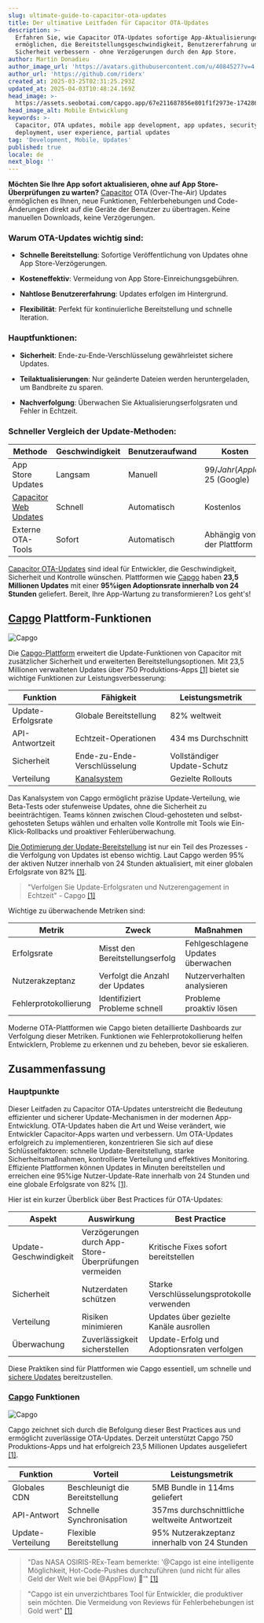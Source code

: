 ```yaml
---
slug: ultimate-guide-to-capacitor-ota-updates
title: Der ultimative Leitfaden für Capacitor OTA-Updates
description: >-
  Erfahren Sie, wie Capacitor OTA-Updates sofortige App-Aktualisierungen
  ermöglichen, die Bereitstellungsgeschwindigkeit, Benutzererfahrung und
  Sicherheit verbessern - ohne Verzögerungen durch den App Store.
author: Martin Donadieu
author_image_url: 'https://avatars.githubusercontent.com/u/4084527?v=4'
author_url: 'https://github.com/riderx'
created_at: 2025-03-25T02:31:25.293Z
updated_at: 2025-04-03T10:48:24.169Z
head_image: >-
  https://assets.seobotai.com/capgo.app/67e211687856e801f1f2973e-1742869897761.jpg
head_image_alt: Mobile Entwicklung
keywords: >-
  Capacitor, OTA updates, mobile app development, app updates, security,
  deployment, user experience, partial updates
tag: 'Development, Mobile, Updates'
published: true
locale: de
next_blog: ''
---
```

**Möchten Sie Ihre App sofort aktualisieren, ohne auf App Store-Überprüfungen zu warten?** [Capacitor](https://capacitorjs.com/) OTA (Over-The-Air) Updates ermöglichen es Ihnen, neue Funktionen, Fehlerbehebungen und Code-Änderungen direkt auf die Geräte der Benutzer zu übertragen. Keine manuellen Downloads, keine Verzögerungen.

### Warum OTA-Updates wichtig sind:

-   **Schnelle Bereitstellung**: Sofortige Veröffentlichung von Updates ohne App Store-Verzögerungen.
    
-   **Kosteneffektiv**: Vermeidung von App Store-Einreichungsgebühren.
    
-   **Nahtlose Benutzererfahrung**: Updates erfolgen im Hintergrund.
    
-   **Flexibilität**: Perfekt für kontinuierliche Bereitstellung und schnelle Iteration.
    

### Hauptfunktionen:

-   **Sicherheit**: Ende-zu-Ende-Verschlüsselung gewährleistet sichere Updates.
    
-   **Teilaktualisierungen**: Nur geänderte Dateien werden heruntergeladen, um Bandbreite zu sparen.
    
-   **Nachverfolgung**: Überwachen Sie Aktualisierungserfolgsraten und Fehler in Echtzeit.
    

### Schneller Vergleich der Update-Methoden:

| Methode | Geschwindigkeit | Benutzeraufwand | Kosten | Am besten geeignet für |
| --- | --- | --- | --- | --- |
| App Store Updates | Langsam | Manuell | 99$/Jahr (Apple), 25$ (Google) | Hauptversionsveröffentlichungen |
| [Capacitor Web Updates](https://capgo.app/docs/) | Schnell | Automatisch | Kostenlos | Kleinere Fixes/Funktionen |
| Externe OTA-Tools | Sofort | Automatisch | Abhängig von der Plattform | Sichere, gezielte Updates |

[Capacitor OTA-Updates](https://capgo.app/) sind ideal für Entwickler, die Geschwindigkeit, Sicherheit und Kontrolle wünschen. Plattformen wie [Capgo](https://capgo.app/) haben **23,5 Millionen Updates** mit einer **95%igen Adoptionsrate innerhalb von 24 Stunden** geliefert. Bereit, Ihre App-Wartung zu transformieren? Los geht's!

## [Capgo](https://capgo.app/) Plattform-Funktionen

![Capgo](https://assets.seobotai.com/capgo.app/67e88f5c283d21cbd67a8bd9/93c1d42fe1ebf1e9553e1e7f4f856f98.jpg)

Die [Capgo-Plattform](https://capgo.app/docs/webapp/) erweitert die Update-Funktionen von Capacitor mit zusätzlicher Sicherheit und erweiterten Bereitstellungsoptionen. Mit 23,5 Millionen verwalteten Updates über 750 Produktions-Apps [\[1\]](https://capgo.app/) bietet sie wichtige Funktionen zur Leistungsverbesserung:

| Funktion | Fähigkeit | Leistungsmetrik |
| --- | --- | --- |
| Update-Erfolgsrate | Globale Bereitstellung | 82% weltweit |
| API-Antwortzeit | Echtzeit-Operationen | 434 ms Durchschnitt |
| Sicherheit | Ende-zu-Ende-Verschlüsselung | Vollständiger Update-Schutz |
| Verteilung | [Kanalsystem](https://capgo.app/docs/plugin/cloud-mode/channel-system/) | Gezielte Rollouts |

Das Kanalsystem von Capgo ermöglicht präzise Update-Verteilung, wie Beta-Tests oder stufenweise Updates, ohne die Sicherheit zu beeinträchtigen. Teams können zwischen Cloud-gehosteten und selbst-gehosteten Setups wählen und erhalten volle Kontrolle mit Tools wie Ein-Klick-Rollbacks und proaktiver Fehlerüberwachung.

[Die Optimierung der Update-Bereitstellung](https://capgo.app/blog/optimise-your-images-for-updates/) ist nur ein Teil des Prozesses - die Verfolgung von Updates ist ebenso wichtig. Laut Capgo werden 95% der aktiven Nutzer innerhalb von 24 Stunden aktualisiert, mit einer globalen Erfolgsrate von 82% [\[1\]](https://capgo.app/).

> "Verfolgen Sie Update-Erfolgsraten und Nutzerengagement in Echtzeit" - Capgo [\[1\]](https://capgo.app/)

Wichtige zu überwachende Metriken sind:

| Metrik | Zweck | Maßnahmen |
| --- | --- | --- |
| Erfolgsrate | Misst den Bereitstellungserfolg | Fehlgeschlagene Updates überwachen |
| Nutzerakzeptanz | Verfolgt die Anzahl der Updates | Nutzerverhalten analysieren |
| Fehlerprotokollierung | Identifiziert Probleme schnell | Probleme proaktiv lösen |

Moderne OTA-Plattformen wie Capgo bieten detaillierte Dashboards zur Verfolgung dieser Metriken. Funktionen wie Fehlerprotokollierung helfen Entwicklern, Probleme zu erkennen und zu beheben, bevor sie eskalieren.

## Zusammenfassung

### Hauptpunkte

Dieser Leitfaden zu Capacitor OTA-Updates unterstreicht die Bedeutung effizienter und sicherer Update-Mechanismen in der modernen App-Entwicklung. OTA-Updates haben die Art und Weise verändert, wie Entwickler Capacitor-Apps warten und verbessern. Um OTA-Updates erfolgreich zu implementieren, konzentrieren Sie sich auf diese Schlüsselfaktoren: schnelle Update-Bereitstellung, starke Sicherheitsmaßnahmen, kontrollierte Verteilung und effektives Monitoring. Effiziente Plattformen können Updates in Minuten bereitstellen und erreichen eine 95%ige Nutzer-Update-Rate innerhalb von 24 Stunden und eine globale Erfolgsrate von 82% [\[1\]](https://capgo.app/).

Hier ist ein kurzer Überblick über Best Practices für OTA-Updates:

| Aspekt | Auswirkung | Best Practice |
| --- | --- | --- |
| Update-Geschwindigkeit | Verzögerungen durch App-Store-Überprüfungen vermeiden | Kritische Fixes sofort bereitstellen |
| Sicherheit | Nutzerdaten schützen | Starke Verschlüsselungsprotokolle verwenden |
| Verteilung | Risiken minimieren | Updates über gezielte Kanäle ausrollen |
| Überwachung | Zuverlässigkeit sicherstellen | Update-Erfolg und Adoptionsraten verfolgen |

Diese Praktiken sind für Plattformen wie Capgo essentiell, um schnelle und [sichere Updates](https://capgo.app/docs/plugin/cloud-mode/hybrid-update/) bereitzustellen.

### [Capgo](https://capgo.app/) Funktionen

![Capgo](https://assets.seobotai.com/capgo.app/67e211687856e801f1f2973e/248f5ad4814006d64d1f6a7ab727c6b9.jpg)

Capgo zeichnet sich durch die Befolgung dieser Best Practices aus und ermöglicht zuverlässige OTA-Updates. Derzeit unterstützt Capgo 750 Produktions-Apps und hat erfolgreich 23,5 Millionen Updates ausgeliefert [\[1\]](https://capgo.app/).

| Funktion | Vorteil | Leistungsmetrik |
| --- | --- | --- |
| Globales CDN | Beschleunigt die Bereitstellung | 5MB Bundle in 114ms geliefert |
| API-Antwort | Schnelle Synchronisation | 357ms durchschnittliche weltweite Antwortzeit |
| Update-Verteilung | Flexible Bereitstellung | 95% Nutzerakzeptanz innerhalb von 24 Stunden |

> "Das NASA OSIRIS-REx-Team bemerkte: '@Capgo ist eine intelligente Möglichkeit, Hot-Code-Pushes durchzuführen (und nicht für alles Geld der Welt wie bei @AppFlow) 🙂'" [\[1\]](https://capgo.app/)

> "Capgo ist ein unverzichtbares Tool für Entwickler, die produktiver sein möchten. Die Vermeidung von Reviews für Fehlerbehebungen ist Gold wert" [\[1\]](https://capgo.app/)
